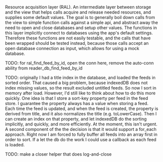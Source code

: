 Resource acquisition layer (RAL). An intermediate layer between storage and the view that helps calls acquire and release needed resources, and supplies some default values. The goal is to generally boil down calls from the view to simple function calls against a simple api, and abstract away the need to open and close databases and setup other values. The functions in this layer implicitly connect to databases using the app's default settings. Therefore these functions are not easily testable, and the calls that have been wrapped should be tested instead, because those calls accept an open database connection as input, which allows for using a mock database.

TODO: for ral_find_feed_by_id, open the conn here, remove the auto-conn ability from
reader_db_find_feed_by_id

TODO: originally I had a title index in the database, and loaded the feeds
in sorted order. That caused a big problem, because indexedDB does not
index missing values, so the result excluded untitled feeds. So now I sort
in memory after load. However, I'd still like to think about how to do this
more quickly. One idea is that I store a sort-key property per feed in the
feed store. I guarantee the property always has a value when storing a
feed. Each time the feed is updated, and when the feed is created, the
property is derived from title, and it also normalizes the title (e.g.
toLowerCase). Then I can create an index on that property, and let
indexedDB do the sorting implicitly, and quickly, and more efficiently.
At the moment, this isn't urgent.
A second component of the the decision is that it would support a for_each
approach. Right now I am forced to fully buffer all feeds into an array
first in order to sort. If a let the db do the work I could use a callback
as each feed is loaded.

TODO: make a closer helper that does log-and-close
